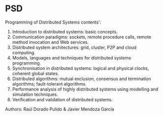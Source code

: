 # PSD
Programming of Distributed Systems contents':

1. Introduction to distributed systems: basic concepts.
2. Communication paradigms: sockets, remote procedure calls, remote method invocation and Web services.
3. Distributed system architectures: grid, cluster, P2P and cloud computing.
4. Models, languages and techniques for distributed systems programming.
5. Synchronisation in distributed systems: logical and physical clocks, coherent global states.
6. Distributed algorithms: mutual exclusion, consensus and termination algorithms; fault-tolerant algorithms.
7. Performance analysis of highly distributed systems using modelling and simulation techniques.
8. Verification and validation of distributed systems.

Authors: Raúl Dorado Pulido & Javier Mendoza García
